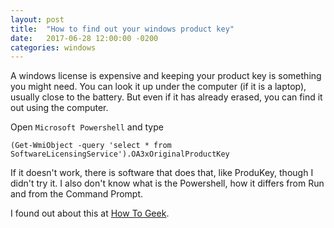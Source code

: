 ```yaml
---
layout: post
title:  "How to find out your windows product key"
date:   2017-06-28 12:00:00 -0200
categories: windows
---
```


A windows license is expensive and keeping your product key
is something you might need.
You can look it up under the computer (if it is a laptop),
usually close to the battery. But even if it has already
erased, you can find it out using the computer.

Open `Microsoft Powershell` and type

    (Get-WmiObject -query 'select * from SoftwareLicensingService').OA3xOriginalProductKey

If it doesn't work, there is software that does that, like ProduKey,
though I didn't try it. I also don't know what is the Powershell,
how it differs from Run and from the Command Prompt.

I found out about this at [How To Geek][windows].

[windows]: https://www.howtogeek.com/206329/how-to-find-your-lost-windows-or-office-product-keys/
